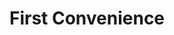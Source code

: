 ---
title: First Convenience
slug: first-convenience
updated-on: '2024-05-30T13:44:31.749Z'
created-on: '2024-05-30T13:41:46.671Z'
published-on: '2024-05-30T13:54:32.469Z'
f_city-state-2:
- cms/city/pleasanton-tx.md
- cms/city/granbury-tx.md
- cms/city/jackson-tx.md
- cms/city/galveston-tx.md
f_locations:
- cms/payday-loan/first-convenience-18568.md
- cms/payday-loan/first-convenience-18569.md
- cms/payday-loan/first-convenience-18570.md
- cms/payday-loan/first-convenience-18571.md
f_states:
- cms/state/texas.md
layout: '[company].html'
tags: company
---